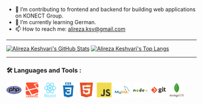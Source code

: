 - 🔭 I’m contributing to frontend and backend for building web applications on KONECT Group.
- 🌱 I’m currently learning German.
- 📫 How to reach me: <a href="mailto:alireza.ksv@gmail.com">alireza.ksv@gmail.com</a>

<!--
- 👯 I’m looking to collaborate on German companies
- 🤔 I’m looking for help with ...
- 💬 Ask me about ...
- 😄 Pronouns: ...
- ⚡ Fun fact: ...
-->


---

[![Alireza Keshvari's GitHub Stats](https://github-readme-stats.vercel.app/api?username=alirezakeshvari&show_icons=true&include_all_commits=true&theme=tokyonight&count_private=true&line_height=40)](https://github.com/alirezakeshvari/alirezakeshvari)
[![Alireza Keshvari's Top Langs](https://github-readme-stats.vercel.app/api/top-langs/?username=alirezakeshvari&langs_count=5&theme=tokyonight&exclude_repo=SocketCpp,alirezakeshvari.github.io,DeveloperSite)](https://github.com/alirezakeshvari/alirezakeshvari)

---

### :hammer_and_wrench: Languages and Tools :
<div>
  <img src="https://github.com/devicons/devicon/blob/master/icons/php/php-original.svg" title="PHP" alt="php" width="40" height="40"/>&nbsp;
  <img src="https://github.com/devicons/devicon/blob/master/icons/laravel/laravel-plain-wordmark.svg" title="Laravel" alt="Laravel" width="40" height="40"/>&nbsp;
  <img src="https://github.com/devicons/devicon/blob/master/icons/react/react-original-wordmark.svg" title="React" alt="React" width="40" height="40"/>&nbsp;
  <img src="https://github.com/devicons/devicon/blob/master/icons/css3/css3-plain-wordmark.svg"  title="CSS3" alt="CSS" width="40" height="40"/>&nbsp;
  <img src="https://github.com/devicons/devicon/blob/master/icons/html5/html5-original.svg" title="HTML5" alt="HTML" width="40" height="40"/>&nbsp;
  <img src="https://github.com/devicons/devicon/blob/master/icons/javascript/javascript-original.svg" title="JavaScript" alt="JavaScript" width="40" height="40"/>&nbsp;
  <img src="https://github.com/devicons/devicon/blob/master/icons/mysql/mysql-original-wordmark.svg" title="MySQL"  alt="MySQL" width="40" height="40"/>&nbsp;
  <img src="https://github.com/devicons/devicon/blob/master/icons/nodejs/nodejs-original-wordmark.svg" title="NodeJS" alt="NodeJS" width="40" height="40"/>&nbsp;
  <img src="https://github.com/devicons/devicon/blob/master/icons/git/git-original-wordmark.svg" title="Git" **alt="Git" width="40" height="40"/>&nbsp;
  <img src="https://github.com/devicons/devicon/blob/master/icons/mongodb/mongodb-original-wordmark.svg" title="MongoDB" **alt="MongoDB" width="40" height="40"/>
</div>
